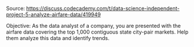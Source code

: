 Source: https://discuss.codecademy.com/t/data-science-independent-project-5-analyze-airfare-data/419949


Objective: As the data analyst of a company, you are presented with the airfare data covering the top 1,000 contiguous state city-pair markets. Help them analyze this data and identify trends.
